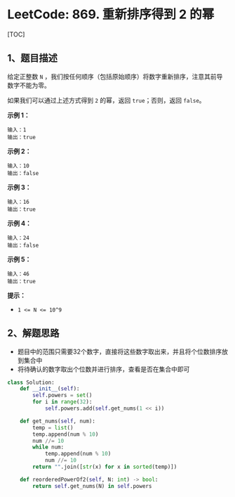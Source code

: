 # LeetCode: 869. 重新排序得到 2 的幂

[TOC]

## 1、题目描述

给定正整数 `N` ，我们按任何顺序（包括原始顺序）将数字重新排序，注意其前导数字不能为零。

如果我们可以通过上述方式得到 `2` 的幂，返回 `true`；否则，返回 `false`。

 

**示例 1：**

```
输入：1
输出：true
```


**示例 2：**

```
输入：10
输出：false
```


**示例 3：**

```
输入：16
输出：true
```


**示例 4：**

```
输入：24
输出：false
```


**示例 5：**

```
输入：46
输出：true
```

**提示：**

-   `1 <= N <= 10^9`



## 2、解题思路

-   题目中的范围只需要32个数字，直接将这些数字取出来，并且将个位数排序放到集合中
-   将待确认的数字取出个位数并进行排序，查看是否在集合中即可



```python
class Solution:
    def __init__(self):
        self.powers = set()
        for i in range(32):
            self.powers.add(self.get_nums(1 << i))

    def get_nums(self, num):
        temp = list()
        temp.append(num % 10)
        num //= 10
        while num:
            temp.append(num % 10)
            num //= 10
        return "".join([str(x) for x in sorted(temp)])

    def reorderedPowerOf2(self, N: int) -> bool:
        return self.get_nums(N) in self.powers
```

